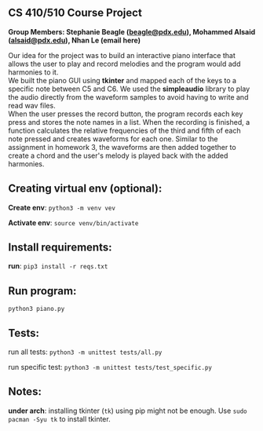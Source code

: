 ## CS 410/510 Course Project
**Group Members: Stephanie Beagle (beagle@pdx.edu), Mohammed Alsaid (alsaid@pdx.edu), Nhan Le (email here)**

Our idea for the project was to build an interactive piano interface that allows the user to play and record melodies and the program would add harmonies to it.  
We built the piano GUI using **tkinter** and mapped each of the keys to a specific note between C5 and C6. We used the **simpleaudio** library to play the audio directly from the waveform samples to avoid having to write and read wav files.  
When the user presses the record button, the program records each key press and stores the note names in a list. When the recording is finished, a function calculates the relative frequencies of the third and fifth
of each note pressed and creates waveforms for each one. Similar to the assignment in homework 3, the waveforms are then added together to create a chord and the user's melody is played back with the added harmonies.  



## Creating virtual env (optional):
__Create env__: `python3 -m venv vev`

__Activate env__: `source venv/bin/activate`

## Install requirements:
__run__: `pip3 install -r reqs.txt`

## Run program:
`python3 piano.py`

## Tests:
run all tests: `python3 -m unittest tests/all.py`

run specific test: `python3 -m unittest tests/test_specific.py`

## Notes:
__under arch__: installing tkinter (`tk`) using pip might not be enough. Use `sudo pacman -Syu tk` to install tkinter.
